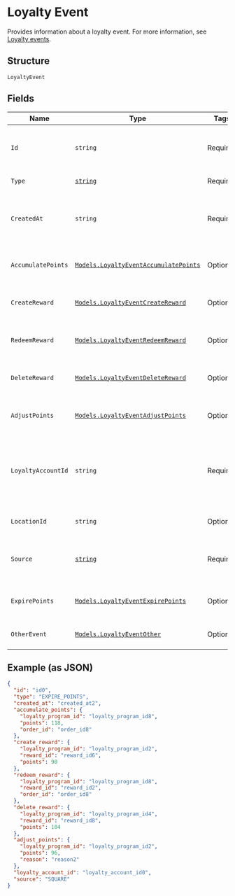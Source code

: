 
# Loyalty Event

Provides information about a loyalty event.
For more information, see [Loyalty events](https://developer.squareup.com/docs/loyalty-api/overview/#loyalty-events).

## Structure

`LoyaltyEvent`

## Fields

| Name | Type | Tags | Description |
|  --- | --- | --- | --- |
| `Id` | `string` | Required | The Square-assigned ID of the loyalty event.<br>**Constraints**: *Minimum Length*: `1` |
| `Type` | [`string`](/doc/models/loyalty-event-type.md) | Required | The type of the loyalty event. |
| `CreatedAt` | `string` | Required | The timestamp when the event was created, in RFC 3339 format.<br>**Constraints**: *Minimum Length*: `1` |
| `AccumulatePoints` | [`Models.LoyaltyEventAccumulatePoints`](/doc/models/loyalty-event-accumulate-points.md) | Optional | Provides metadata when the event `type` is `ACCUMULATE_POINTS`. |
| `CreateReward` | [`Models.LoyaltyEventCreateReward`](/doc/models/loyalty-event-create-reward.md) | Optional | Provides metadata when the event `type` is `CREATE_REWARD`. |
| `RedeemReward` | [`Models.LoyaltyEventRedeemReward`](/doc/models/loyalty-event-redeem-reward.md) | Optional | Provides metadata when the event `type` is `REDEEM_REWARD`. |
| `DeleteReward` | [`Models.LoyaltyEventDeleteReward`](/doc/models/loyalty-event-delete-reward.md) | Optional | Provides metadata when the event `type` is `DELETE_REWARD`. |
| `AdjustPoints` | [`Models.LoyaltyEventAdjustPoints`](/doc/models/loyalty-event-adjust-points.md) | Optional | Provides metadata when the event `type` is `ADJUST_POINTS`. |
| `LoyaltyAccountId` | `string` | Required | The ID of the [loyalty account](/doc/models/loyalty-account.md) in which the event occurred.<br>**Constraints**: *Minimum Length*: `1`, *Maximum Length*: `36` |
| `LocationId` | `string` | Optional | The ID of the [location](/doc/models/location.md) where the event occurred. |
| `Source` | [`string`](/doc/models/loyalty-event-source.md) | Required | Defines whether the event was generated by the Square Point of Sale. |
| `ExpirePoints` | [`Models.LoyaltyEventExpirePoints`](/doc/models/loyalty-event-expire-points.md) | Optional | Provides metadata when the event `type` is `EXPIRE_POINTS`. |
| `OtherEvent` | [`Models.LoyaltyEventOther`](/doc/models/loyalty-event-other.md) | Optional | Provides metadata when the event `type` is `OTHER`. |

## Example (as JSON)

```json
{
  "id": "id0",
  "type": "EXPIRE_POINTS",
  "created_at": "created_at2",
  "accumulate_points": {
    "loyalty_program_id": "loyalty_program_id8",
    "points": 118,
    "order_id": "order_id8"
  },
  "create_reward": {
    "loyalty_program_id": "loyalty_program_id2",
    "reward_id": "reward_id6",
    "points": 90
  },
  "redeem_reward": {
    "loyalty_program_id": "loyalty_program_id8",
    "reward_id": "reward_id2",
    "order_id": "order_id8"
  },
  "delete_reward": {
    "loyalty_program_id": "loyalty_program_id4",
    "reward_id": "reward_id8",
    "points": 104
  },
  "adjust_points": {
    "loyalty_program_id": "loyalty_program_id2",
    "points": 96,
    "reason": "reason2"
  },
  "loyalty_account_id": "loyalty_account_id0",
  "source": "SQUARE"
}
```

